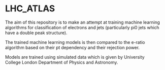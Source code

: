 # LHC_ATLAS

The aim of this repository is to make an attempt at training machine learning algorithms for classification of electrons and jets (particularly pi0 jets which have a double peak structure).

The trained machine learning models is then compared to the e-ratio algorithm based on their pt dependency and their rejection power.

Models are trained using simulated data which is given by University College London Department of Physics and Astronomy.
